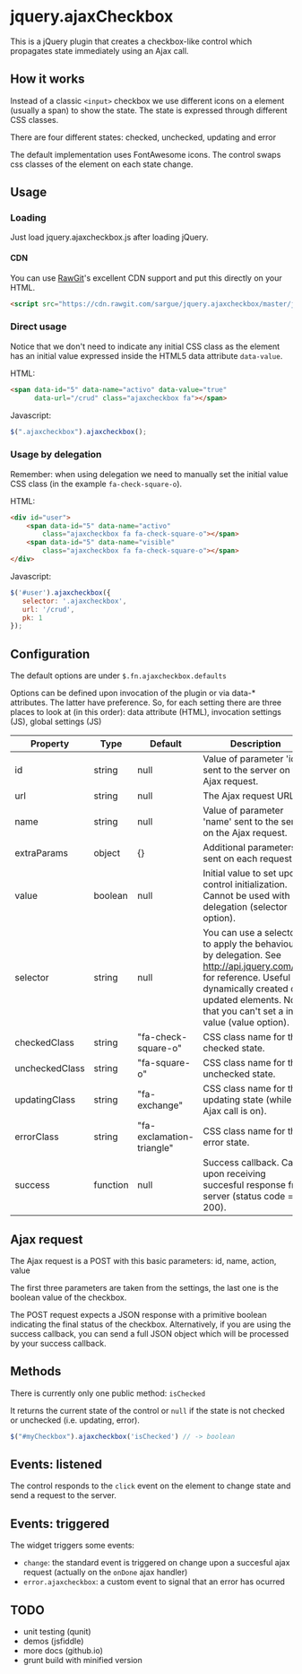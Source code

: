 # jquery.ajaxCheckbox

This is a jQuery plugin that creates a checkbox-like control which
propagates state immediately using an Ajax call.

## How it works

Instead of a classic `<input>` checkbox we use different icons on a element
(usually a span) to show the state. The state is expressed through
different CSS classes.

There are four different states: checked, unchecked, updating and error

The default implementation uses FontAwesome icons. The control swaps
css classes of the element on each state change.

## Usage

### Loading

Just load jquery.ajaxcheckbox.js after loading jQuery.

#### CDN

You can use [RawGit](https://rawgit.com/)'s excellent CDN support and put this directly on your HTML.

```html
<script src="https://cdn.rawgit.com/sargue/jquery.ajaxcheckbox/master/jquery.ajaxcheckbox.js"></script>
```

### Direct usage

Notice that we don't need to indicate any initial CSS class as the element has an initial value 
expressed inside the HTML5 data attribute `data-value`.

HTML:

```html
<span data-id="5" data-name="activo" data-value="true"
      data-url="/crud" class="ajaxcheckbox fa"></span>
```

Javascript:

```javascript
$(".ajaxcheckbox").ajaxcheckbox();
```

### Usage by delegation

Remember: when using delegation we need to manually set the initial value CSS class (in the example
`fa-check-square-o`).

HTML:

```html
<div id="user">
    <span data-id="5" data-name="activo"
        class="ajaxcheckbox fa fa-check-square-o"></span>
    <span data-id="5" data-name="visible"
        class="ajaxcheckbox fa fa-check-square-o"></span>
</div>
```

Javascript:

```javascript
$('#user').ajaxcheckbox({
   selector: '.ajaxcheckbox',
   url: '/crud',
   pk: 1
});
```

## Configuration

The default options are under `$.fn.ajaxcheckbox.defaults`

Options can be defined upon invocation of the plugin or via data-* attributes.
The latter have preference. So, for each setting there are three places to
look at (in this order): data attribute (HTML), invocation settings (JS), global settings (JS)

Property | Type | Default | Description
---------|------|---------|------------
id | string | null | Value of parameter 'id' sent to the server on the Ajax request.
url | string | null | The Ajax request URL.
name | string | null | Value of parameter 'name' sent to the server on the Ajax request.
extraParams | object | {} | Additional parameters sent on each request.
value | boolean | null | Initial value to set upon control initialization. Cannot be used with delegation (selector option).
selector | string | null | You can use a selector to apply the behaviour by delegation. See http://api.jquery.com/on/ for reference. Useful on dynamically created or updated elements. Note that you can't set a initial value (value option).
checkedClass | string | "fa-check-square-o" | CSS class name for the checked state.
uncheckedClass | string | "fa-square-o" | CSS class name for the unchecked state.
updatingClass | string | "fa-exchange" | CSS class name for the updating state (while the Ajax call is on).
errorClass | string | "fa-exclamation-triangle" | CSS class name for the error state.
success | function | null | Success callback. Called upon receiving succesful response from server (status code = 200).

## Ajax request

The Ajax request is a POST with this basic parameters: id, name, action, value

The first three parameters are taken from the settings, the last one is the
boolean value of the checkbox.

The POST request expects a JSON response with a primitive boolean indicating
the final status of the checkbox. Alternatively, if you are using the success callback, you can
send a full JSON object which will be processed by your success callback.

## Methods

There is currently only one public method: `isChecked`

It returns the current state of the control or `null` if the state is not
checked or unchecked (i.e. updating, error).

```javascript
$("#myCheckbox").ajaxcheckbox('isChecked') // -> boolean
```

## Events: listened

The control responds to the `click` event on the element to change state and
send a request to the server.

## Events: triggered

The widget triggers some events:

* `change`: the standard event is triggered on change upon a succesful ajax 
request (actually on the `onDone` ajax handler)
* `error.ajaxcheckbox`: a custom event to signal that an error has ocurred

## TODO

* unit testing (qunit)
* demos (jsfiddle)
* more docs (github.io)
* grunt build with minified version